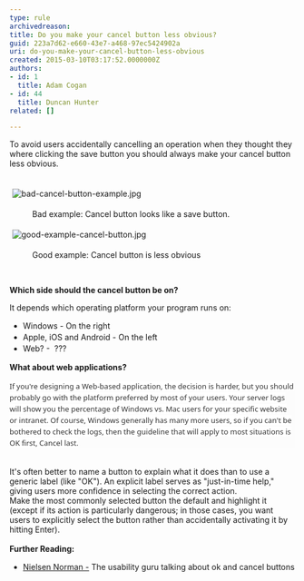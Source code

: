 ```yaml
---
type: rule
archivedreason: 
title: Do you make your cancel button less obvious?
guid: 223a7d62-e660-43e7-a468-97ec5424902a
uri: do-you-make-your-cancel-button-less-obvious
created: 2015-03-10T03:17:52.0000000Z
authors:
- id: 1
  title: Adam Cogan
- id: 44
  title: Duncan Hunter
related: []

---
```



To avoid users&#160;accidentally cancelling an operation when they thought they where clicking the save button you should always make your cancel button less obvious.&#160;
<br><excerpt class='endintro'></excerpt><br>
<p style="text-align&#58;left;">​<img src="/WebSites/RulesToBetterWebsitesLayout/SiteAssets/Pages/Do-you-make-your-cancel-button-less-obvious/bad-cancel-button-example.jpg" alt="bad-cancel-button-example.jpg" style="margin&#58;5px;" /></p><dd class="ssw15-rteElement-FigureBad" style="text-align&#58;left;">Bad example&#58; Cancel button looks like a save button​.​​​​</dd><p class="ssw15-rteElement-P" style="text-align&#58;left;">​​<img src="/WebSites/RulesToBetterWebsitesLayout/SiteAssets/Pages/Do-you-make-your-cancel-button-less-obvious/good-example-cancel-button.jpg" alt="good-example-cancel-button.jpg" style="margin&#58;5px;" /><br></p><dd class="ssw15-rteElement-FigureGood" style="text-align&#58;left;">​​​Good example&#58; Cancel button is less obvious<br></dd><p class="ssw15-rteElement-P" style="text-align&#58;left;">​<br></p><p class="ssw15-rteElement-P" style="text-align&#58;left;"><strong>Which side should the cancel button be on?</strong><br></p><p class="ssw15-rteElement-P" style="text-align&#58;left;">It depends which operating platform your program runs on&#58;<br></p><div style="text-align&#58;left;"><ul><li><span style="line-height&#58;20px;background-color&#58;initial;">Windows - On the right</span><br></li><li><span style="line-height&#58;20px;background-color&#58;initial;">Apple, iOS and Android - On the left</span><br></li><li><span style="line-height&#58;20px;background-color&#58;initial;">Web? - &#160;​???​</span><br></li></ul></div><p></p><div style="text-align&#58;left;"><strong>​​What about web applications?​​</strong></div><p style="margin-bottom&#58;1em;border&#58;0px;font-size&#58;15px;clear&#58;both;color&#58;#222222;font-family&#58;'helvetica neue', arial, sans-serif;line-height&#58;19.5px;text-align&#58;left;background-color&#58;#fcfcfc;"><span style="color&#58;#333333;font-size&#58;13px;line-height&#58;20px;font-family&#58;'segoe ui', segoe, tahoma, helvetica, arial, sans-serif;background-color&#58;#ffffff;">If you'r</span><span style="color&#58;#333333;font-size&#58;13px;line-height&#58;20px;font-family&#58;'segoe ui', segoe, tahoma, helvetica, arial, sans-serif;background-color&#58;#ffffff;">e de​signing a Web-based application, the decision is harder, but you should probably go with the platform preferred by most of your users. Your server logs will show you the percentage of Windows vs. Mac users for your specific website or intranet. Of course, Windows generally has many more users, so if you can't be bothered to check the logs, then the guideline that will apply to most situations is OK first, Cancel last.​</span></p><p style="margin-bottom&#58;1em;border&#58;0px;font-size&#58;15px;clear&#58;both;color&#58;#222222;font-family&#58;'helvetica neue', arial, sans-serif;line-height&#58;19.5px;text-align&#58;left;background-color&#58;#fcfcfc;"></p><div style="text-align&#58;left;"><br></div><div style="text-align&#58;left;">It's often better to name a button to explain what it does than to use a generic label (like &quot;OK&quot;). An explicit label serves as &quot;just-in-time help,&quot; giving users more confidence in selecting the correct action.</div><div style="text-align&#58;left;">Make the most commonly selected button the default and highlight it (except if its action is particularly dangerous; in those cases, you want users to explicitly select the button rather than accidentally activating it by hitting Enter).​​</div><div style="text-align&#58;left;"><br></div><div style="text-align&#58;left;"><strong>Further Reading&#58;</strong></div><div style="text-align&#58;left;"><ul><li>​<a href="http&#58;//www.nngroup.com/articles/ok-cancel-or-cancel-ok/" style="line-height&#58;20px;background-color&#58;initial;">​Nielsen Norman -</a>&#160;The usability guru talking about ok and cancel buttons​<br></li></ul></div><p></p>


